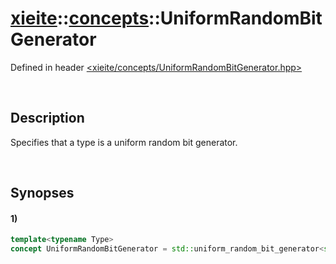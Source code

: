 # [xieite](../xieite.md)\:\:[concepts](../concepts.md)\:\:UniformRandomBitGenerator
Defined in header [<xieite/concepts/UniformRandomBitGenerator.hpp>](../../include/xieite/UniformRandomBitGenerator.hpp)

&nbsp;

## Description
Specifies that a type is a uniform random bit generator.

&nbsp;

## Synopses
#### 1)
```cpp
template<typename Type>
concept UniformRandomBitGenerator = std::uniform_random_bit_generator<std::remove_reference_t<Type>>;
```
